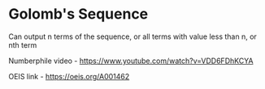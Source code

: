 # Golomb's Sequence 

Can output n terms of the sequence, or all terms with value less than n, or nth term

Numberphile video - https://www.youtube.com/watch?v=VDD6FDhKCYA

OEIS link - https://oeis.org/A001462
